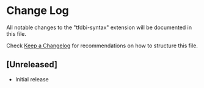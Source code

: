 # Change Log

All notable changes to the "tfdbi-syntax" extension will be documented in this file.

Check [Keep a Changelog](http://keepachangelog.com/) for recommendations on how to structure this file.

## [Unreleased]

- Initial release